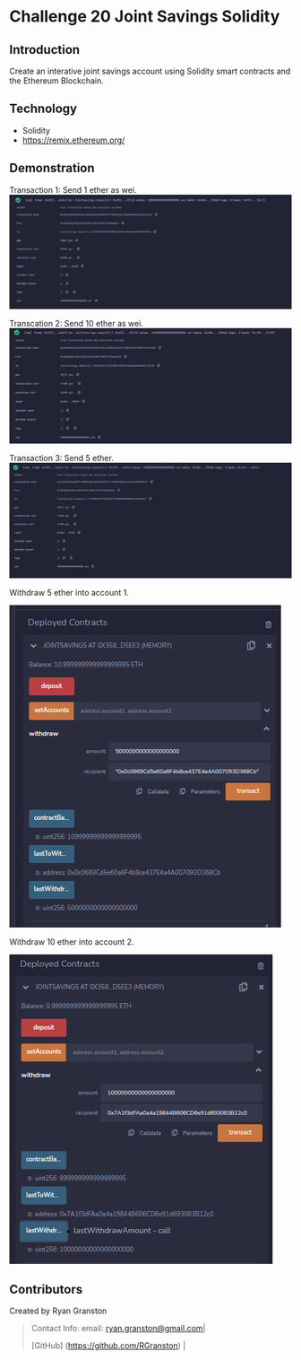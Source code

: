 # Challenge 20 Joint Savings Solidity

##  Introduction
Create an interative joint savings account using Solidity smart contracts and the Ethereum Blockchain.

## Technology
- Solidity
- https://remix.ethereum.org/

## Demonstration
Transaction 1: Send 1 ether as wei.
![1_ETH](./Execution_Results/1_ETH.PNG)

Transcation 2: Send 10 ether as wei.
![10_ETH](./Execution_Results/10_ETH.PNG)

Transaction 3: Send 5 ether.
![5_ETH](./Execution_Results/5_ETH.PNG)

Withdraw 5 ether into account 1.

![account1](./Execution_Results/Account1_5ETH.PNG)

Withdraw 10 ether into account 2.

![account2](./Execution_Results/Account2_10ETH.PNG)

## Contributors

Created by Ryan Granston
> Contact Info:
> email: ryan.granston@gmail.com|
> 
> [GitHub] (https://github.com/RGranston) |